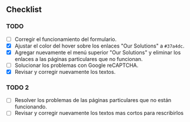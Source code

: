 ## Checklist

### TODO
- [ ] Corregir el funcionamiento del formulario.
- [x] Ajustar el color del hover sobre los enlaces "Our Solutions" a `#37a4dc`.
- [x] Agregar nuevamente el menú superior "Our Solutions" y eliminar los enlaces a las páginas particulares que no funcionan.
- [ ] Solucionar los problemas con Google reCAPTCHA.
- [x] Revisar y corregir nuevamente los textos.

### TODO 2
- [ ] Resolver los problemas de las páginas particulares que no están funcionando.
- [ ] Revisar y corregir nuevamente los textos mas cortos para rescribirlos
